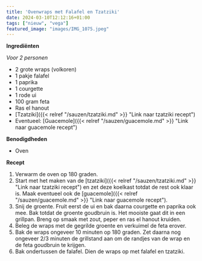 ```yaml
---
title: 'Ovenwraps met Falafel en Tzatziki'
date: 2024-03-10T12:12:16+01:00
tags: ["nieuw", "vega"]
featured_image: "images/IMG_1075.jpeg"
---
```


**Ingrediënten**

*Voor 2 personen*
- 2 grote wraps (volkoren)
- 1 pakje falafel
- 1 paprika
- 1 courgette
- 1 rode ui
- 100 gram feta
- Ras el hanout 
- [Tzatziki]({{< relref "/sauzen/tzatziki.md" >}} "Link naar tzatziki recept")
- Eventueel: [Guacemole]({{< relref "/sauzen/guacemole.md" >}} "Link naar guacemole recept")

**Benodigdheden**
- Oven

**Recept**
1. Verwarm de oven op 180 graden.
2. Start met het maken van de [tzatziki]({{< relref "/sauzen/tzatziki.md" >}} "Link naar tzatziki recept") en zet deze koelkast totdat de rest ook klaar is. Maak eventueel ook de [guacemole]({{< relref "/sauzen/guacemole.md" >}} "Link naar guacemole recept").
3. Snij de groente. Fruit eerst de ui en bak daarna courgette en paprika ook mee. Bak totdat de groente goudbruin is. Het mooiste gaat dit in een grillpan. Breng op smaak met zout, peper en ras el hanout kruiden.
4. Beleg de wraps met de gegrilde groente en verkuimel de feta erover.
5. Bak de wraps ongeveer 10 minuten op 180 graden. Zet daarna nog ongeveer 2/3 minuten de grillstand aan om de randjes van de wrap en de feta goudbruin te krijgen.
6. Bak ondertussen de falafel. Dien de wraps op met falafel en tzatziki.
